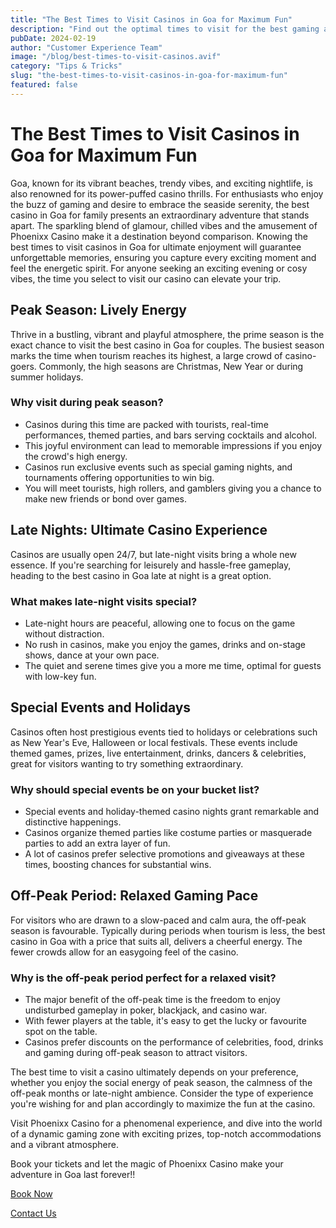 ```yaml
---
title: "The Best Times to Visit Casinos in Goa for Maximum Fun"
description: "Find out the optimal times to visit for the best gaming and entertainment experience"
pubDate: 2024-02-19
author: "Customer Experience Team"
image: "/blog/best-times-to-visit-casinos.avif"
category: "Tips & Tricks"
slug: "the-best-times-to-visit-casinos-in-goa-for-maximum-fun"
featured: false
---
```

# The Best Times to Visit Casinos in Goa for Maximum Fun

Goa, known for its vibrant beaches, trendy vibes, and exciting nightlife, is also renowned for its power-puffed casino thrills. For enthusiasts who enjoy the buzz of gaming and desire to embrace the seaside serenity, the best casino in Goa for family presents an extraordinary adventure that stands apart. The sparkling blend of glamour, chilled vibes and the amusement of Phoenixx Casino make it a destination beyond comparison. Knowing the best times to visit casinos in Goa for ultimate enjoyment will guarantee unforgettable memories, ensuring you capture every exciting moment and feel the energetic spirit. For anyone seeking an exciting evening or cosy vibes, the time you select to visit our casino can elevate your trip.

## Peak Season: Lively Energy
Thrive in a bustling, vibrant and playful atmosphere, the prime season is the exact chance to visit the best casino in Goa for couples. The busiest season marks the time when tourism reaches its highest, a large crowd of casino-goers. Commonly, the high seasons are Christmas, New Year or during summer holidays.

### Why visit during peak season?
- Casinos during this time are packed with tourists, real-time performances, themed parties, and bars serving cocktails and alcohol.
- This joyful environment can lead to memorable impressions if you enjoy the crowd's high energy.
- Casinos run exclusive events such as special gaming nights, and tournaments offering opportunities to win big.
- You will meet tourists, high rollers, and gamblers giving you a chance to make new friends or bond over games.

## Late Nights: Ultimate Casino Experience
Casinos are usually open 24/7, but late-night visits bring a whole new essence. If you're searching for leisurely and hassle-free gameplay, heading to the best casino in Goa late at night is a great option.

### What makes late-night visits special?
- Late-night hours are peaceful, allowing one to focus on the game without distraction.
- No rush in casinos, make you enjoy the games, drinks and on-stage shows, dance at your own pace.
- The quiet and serene times give you a more me time, optimal for guests with low-key fun.

## Special Events and Holidays
Casinos often host prestigious events tied to holidays or celebrations such as New Year's Eve, Halloween or local festivals. These events include themed games, prizes, live entertainment, drinks, dancers & celebrities, great for visitors wanting to try something extraordinary.

### Why should special events be on your bucket list?
- Special events and holiday-themed casino nights grant remarkable and distinctive happenings.
- Casinos organize themed parties like costume parties or masquerade parties to add an extra layer of fun.
- A lot of casinos prefer selective promotions and giveaways at these times, boosting chances for substantial wins.

## Off-Peak Period: Relaxed Gaming Pace
For visitors who are drawn to a slow-paced and calm aura, the off-peak season is favourable. Typically during periods when tourism is less, the best casino in Goa with a price that suits all, delivers a cheerful energy. The fewer crowds allow for an easygoing feel of the casino.

### Why is the off-peak period perfect for a relaxed visit?
- The major benefit of the off-peak time is the freedom to enjoy undisturbed gameplay in poker, blackjack, and casino war.
- With fewer players at the table, it's easy to get the lucky or favourite spot on the table.
- Casinos prefer discounts on the performance of celebrities, food, drinks and gaming during off-peak season to attract visitors.

The best time to visit a casino ultimately depends on your preference, whether you enjoy the social energy of peak season, the calmness of the off-peak months or late-night ambience. Consider the type of experience you're wishing for and plan accordingly to maximize the fun at the casino.

Visit Phoenixx Casino for a phenomenal experience, and dive into the world of a dynamic gaming zone with exciting prizes, top-notch accommodations and a vibrant atmosphere.

Book your tickets and let the magic of Phoenixx Casino make your adventure in Goa last forever!!

[Book Now](https://www.phoenixcasino.in/)

[Contact Us](/contact) 